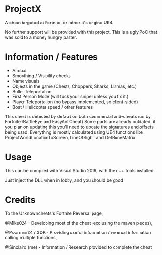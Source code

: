 # ProjectX
A cheat targeted at Fortnite, or rather it's engine UE4.

No further support will be provided with this project. This is a ugly PoC that was sold to a money hungry paster.

# Information / Features

- Aimbot
- Smoothing / Visibility checks
- Name visuals
- Objects in the game (Chests, Choppers, Sharks, Llamas, etc.)
- Bullet Teleportation
- First Person Mode (will fuck your sniper unless you fix it.)
- Player Teleportation (no bypass implemented, so client-sided)
- Boat / Helicopter speed / other features.

This cheat is detected by default on both commercial anti-cheats run by Fortnite (BattleEye and EasyAntiCheat)
Some parts are already outdated, if you plan on updating this you'll need to update the signatures and offsets being used.
Everything is mostly calculated using UE4 functions like ProjectWorldLocationToScreen, LineOfSight, and GetBoneMatrix.

# Usage
This can be compiled with Visual Studio 2019, with the c++ tools installed.

Just inject the DLL when in lobby, and you should be good

# Credits

To the Unknowncheats's Fortnite Reversal page,

@Mike024 - Developing most of the cheat (exclusing the maven pieces),

@Poorman24 / SDK - Providing useful information / reversal information calling multiple functions,

@Sinclairq (me) - Information / Research provided to complete the cheat
